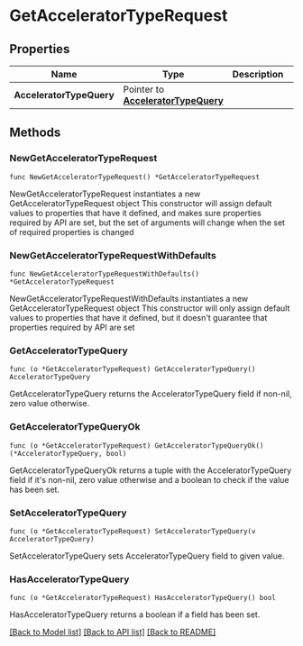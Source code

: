 # GetAcceleratorTypeRequest

## Properties

Name | Type | Description | Notes
------------ | ------------- | ------------- | -------------
**AcceleratorTypeQuery** | Pointer to [**AcceleratorTypeQuery**](AcceleratorTypeQuery.md) |  | [optional] 

## Methods

### NewGetAcceleratorTypeRequest

`func NewGetAcceleratorTypeRequest() *GetAcceleratorTypeRequest`

NewGetAcceleratorTypeRequest instantiates a new GetAcceleratorTypeRequest object
This constructor will assign default values to properties that have it defined,
and makes sure properties required by API are set, but the set of arguments
will change when the set of required properties is changed

### NewGetAcceleratorTypeRequestWithDefaults

`func NewGetAcceleratorTypeRequestWithDefaults() *GetAcceleratorTypeRequest`

NewGetAcceleratorTypeRequestWithDefaults instantiates a new GetAcceleratorTypeRequest object
This constructor will only assign default values to properties that have it defined,
but it doesn't guarantee that properties required by API are set

### GetAcceleratorTypeQuery

`func (o *GetAcceleratorTypeRequest) GetAcceleratorTypeQuery() AcceleratorTypeQuery`

GetAcceleratorTypeQuery returns the AcceleratorTypeQuery field if non-nil, zero value otherwise.

### GetAcceleratorTypeQueryOk

`func (o *GetAcceleratorTypeRequest) GetAcceleratorTypeQueryOk() (*AcceleratorTypeQuery, bool)`

GetAcceleratorTypeQueryOk returns a tuple with the AcceleratorTypeQuery field if it's non-nil, zero value otherwise
and a boolean to check if the value has been set.

### SetAcceleratorTypeQuery

`func (o *GetAcceleratorTypeRequest) SetAcceleratorTypeQuery(v AcceleratorTypeQuery)`

SetAcceleratorTypeQuery sets AcceleratorTypeQuery field to given value.

### HasAcceleratorTypeQuery

`func (o *GetAcceleratorTypeRequest) HasAcceleratorTypeQuery() bool`

HasAcceleratorTypeQuery returns a boolean if a field has been set.


[[Back to Model list]](../README.md#documentation-for-models) [[Back to API list]](../README.md#documentation-for-api-endpoints) [[Back to README]](../README.md)


